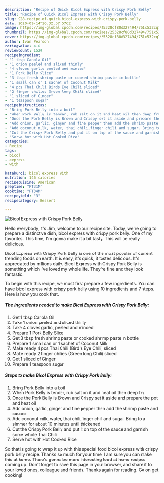 ```yaml
---
description: "Recipe of Quick Bicol Express with Crispy Pork Belly"
title: "Recipe of Quick Bicol Express with Crispy Pork Belly"
slug: 928-recipe-of-quick-bicol-express-with-crispy-pork-belly
date: 2020-09-14T16:32:57.576Z
image: https://img-global.cpcdn.com/recipes/25328cf80d327494/751x532cq70/bicol-express-with-crispy-pork-belly-recipe-main-photo.jpg
thumbnail: https://img-global.cpcdn.com/recipes/25328cf80d327494/751x532cq70/bicol-express-with-crispy-pork-belly-recipe-main-photo.jpg
cover: https://img-global.cpcdn.com/recipes/25328cf80d327494/751x532cq70/bicol-express-with-crispy-pork-belly-recipe-main-photo.jpg
author: Ivan Pearson
ratingvalue: 4.6
reviewcount: 1520
recipeingredient:
- "1 tbsp Canola Oil"
- "1 onion peeled and sliced thinly"
- "4 cloves garlic peeled and minced"
- "1 Pork Belly Slice"
- "3 tbsp fresh shrimp paste or cooked shrimp paste in bottle"
- "1 small can or 1 sachet of Coconut Milk"
- "4 pcs Thai Chili Birds Eye Chili sliced"
- "2 finger chilies Green long Chili sliced"
- "1 sliced of Ginger"
- "1 teaspoon sugar"
recipeinstructions:
- "Bring Pork Belly into a boil"
- "When Pork Belly is tender, rub salt on it and heat oil then deep fry"
- "Once the Pork Belly is Brown and Crispy set it aside and prepare the pot and heat oil"
- "Add onion, garlic, ginger and fine pepper then add the shrimp paste and sautee"
- "Add coconut milk, water, thai chili,finger chili and sugar. Bring to a simmer for about 10 minutes until thickened"
- "Cut the Crispy Pork Belly and put it on top of the sauce and garnish some whole Thai Chili"
- "Serve hot with Hot Cooked Rice"
categories:
- Recipe
tags:
- bicol
- express
- with

katakunci: bicol express with 
nutrition: 146 calories
recipecuisine: American
preptime: "PT31M"
cooktime: "PT34M"
recipeyield: "3"
recipecategory: Dessert

---
```



![Bicol Express with Crispy Pork Belly](https://img-global.cpcdn.com/recipes/25328cf80d327494/751x532cq70/bicol-express-with-crispy-pork-belly-recipe-main-photo.jpg)

Hello everybody, it's Jim, welcome to our recipe site. Today, we're going to prepare a distinctive dish, bicol express with crispy pork belly. One of my favorites. This time, I'm gonna make it a bit tasty. This will be really delicious.



Bicol Express with Crispy Pork Belly is one of the most popular of current trending foods on earth. It is easy, it's quick, it tastes delicious. It's appreciated by millions daily. Bicol Express with Crispy Pork Belly is something which I've loved my whole life. They're fine and they look fantastic.


To begin with this recipe, we must first prepare a few ingredients. You can have bicol express with crispy pork belly using 10 ingredients and 7 steps. Here is how you cook that.

<!--inarticleads1-->

##### The ingredients needed to make Bicol Express with Crispy Pork Belly:

1. Get 1 tbsp Canola Oil
1. Take 1 onion peeled and sliced thinly
1. Take 4 cloves garlic, peeled and minced
1. Prepare 1 Pork Belly Slice
1. Get 3 tbsp fresh shrimp paste or cooked shrimp paste in bottle
1. Prepare 1 small can or 1 sachet of Coconut Milk
1. Make ready 4 pcs Thai Chili (Bird&#39;s Eye Chili) sliced
1. Make ready 2 finger chilies (Green long Chili) sliced
1. Get 1 sliced of Ginger
1. Prepare 1 teaspoon sugar




<!--inarticleads2-->

##### Steps to make Bicol Express with Crispy Pork Belly:

1. Bring Pork Belly into a boil
1. When Pork Belly is tender, rub salt on it and heat oil then deep fry
1. Once the Pork Belly is Brown and Crispy set it aside and prepare the pot and heat oil
1. Add onion, garlic, ginger and fine pepper then add the shrimp paste and sautee
1. Add coconut milk, water, thai chili,finger chili and sugar. Bring to a simmer for about 10 minutes until thickened
1. Cut the Crispy Pork Belly and put it on top of the sauce and garnish some whole Thai Chili
1. Serve hot with Hot Cooked Rice




So that is going to wrap it up with this special food bicol express with crispy pork belly recipe. Thanks so much for your time. I am sure you can make this at home. There's gonna be more interesting food at home recipes coming up. Don't forget to save this page in your browser, and share it to your loved ones, colleague and friends. Thanks again for reading. Go on get cooking!
